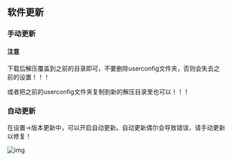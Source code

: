 
## 软件更新

### 手动更新

#### 注意

下载后解压覆盖到之前的目录即可，不要删除userconfig文件夹，否则会失去之前的设置！！！

或者把之前的userconfig文件夹复制到新的解压目录里也可以！！！

### 自动更新

在设置->版本更新中，可以开启自动更新。自动更新偶尔会导致错误，请手动更新以修复！

![img](https://image.lunatranslator.xyz/zh/update.png) 
